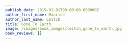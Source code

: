 ```yaml
---
publish_date: 2019-01-01T00:00:00.000000Z
author_first_name: Maurice
author_last_name: Leitch
title: Gone To Earth
image: /images/book_images/leitch_gone_to_earth.jpg
book_reviews: []
---
```

